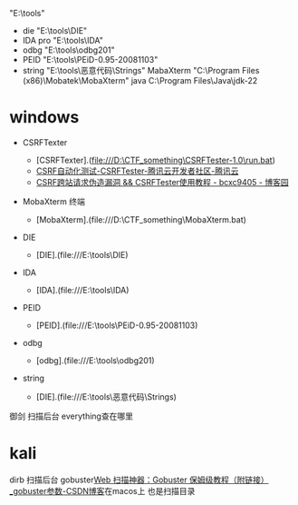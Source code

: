 "E:\tools"
- die "E:\tools\DIE"
- IDA pro "E:\tools\IDA"
- odbg "E:\tools\odbg201"
- PEID "E:\tools\PEiD-0.95-20081103"
- string "E:\tools\恶意代码\Strings"
MabaXterm "C:\Program Files (x86)\Mobatek\MobaXterm\"
java C:\Program Files\Java\jdk-22

# windows

- CSRFTexter
    - [CSRFTexter].(<file:///D:\CTF_something\CSRFTester-1.0\run.bat>)
    - [CSRF自动化测试-CSRFTester-腾讯云开发者社区-腾讯云](https://cloud.tencent.com/developer/article/2148792)
    - [CSRF跨站请求伪造漏洞 && CSRFTester使用教程 - bcxc9405 - 博客园](https://www.cnblogs.com/bcxc/articles/17109586.html)

- MobaXterm 终端
    - [MobaXterm].(file:///D:\CTF_something\MobaXterm.bat)

- DIE
    - [DIE].(file:///E:\tools\DIE)

- IDA
    - [IDA].(file:///E:\tools\IDA)

- PEID
    - [PEID].(file:///E:\tools\PEiD-0.95-20081103)

- odbg
    - [odbg].(file:///E:\tools\odbg201)

- string
    - [DIE].(file:///E:\tools\恶意代码\Strings)





御剑
扫描后台
everything查在哪里


# kali
dirb 扫描后台
gobuster[Web 扫描神器：Gobuster 保姆级教程（附链接）_gobuster参数-CSDN博客](https://blog.csdn.net/2302_82189125/article/details/135999920)在macos上 也是扫描目录
